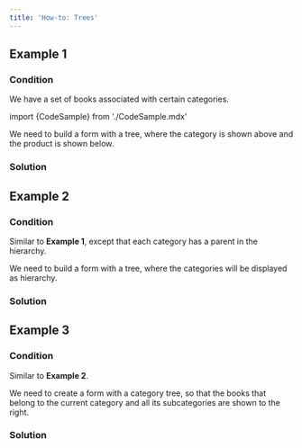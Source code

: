 ```yaml
---
title: 'How-to: Trees'
---
```


## Example 1

### Condition

We have a set of books associated with certain categories.

import {CodeSample} from './CodeSample.mdx'

<CodeSample url="https://documentation.lsfusion.org/sample?file=UseCaseTree&block=sample1"/>

We need to build a form with a tree, where the category is shown above and the product is shown below.

### Solution

<CodeSample url="https://documentation.lsfusion.org/sample?file=UseCaseTree&block=solution1"/>

## Example 2

### Condition

Similar to **Example 1**, except that each category has a parent in the hierarchy.

<CodeSample url="https://documentation.lsfusion.org/sample?file=UseCaseTree&block=sample2"/>

We need to build a form with a tree, where the categories will be displayed as hierarchy.

### Solution

<CodeSample url="https://documentation.lsfusion.org/sample?file=UseCaseTree&block=solution2"/>

## Example 3

### Condition

Similar to **Example 2**.

We need to create a form with a category tree, so that the books that belong to the current category and all its subcategories are shown to the right.

### Solution

<CodeSample url="https://documentation.lsfusion.org/sample?file=UseCaseTree&block=solution3"/>
